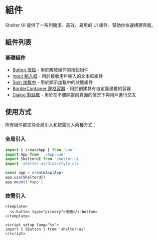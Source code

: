 # 組件

Shelter UI 提供了一系列簡潔、高效、易用的 UI 組件，幫助你快速構建界面。

## 組件列表

### 基礎組件

- [Button 按鈕](/components/button) - 用於觸發操作的按鈕組件
- [Input 輸入框](/components/input) - 用於接收用戶輸入的文本框組件
- [Spin 加載中](/components/spin) - 用於顯示加載中的狀態組件
- [BorderContainer 邊框容器](/components/border-container) - 用於創建具有自定義邊框的容器
- [Dialog 對話框](/components/dialog) - 用於在不離開當前頁面的情況下與用戶進行交互

## 使用方式

所有組件都支持全局引入和按需引入兩種方式：

### 全局引入

```ts
import { createApp } from 'vue'
import App from './App.vue'
import ShelterUI from 'shelter-ui'
import 'shelter-ui/dist/style.css'

const app = createApp(App)
app.use(ShelterUI)
app.mount('#app')
```

### 按需引入

```vue
<template>
  <s-button type="primary">按鈕</s-button>
</template>

<script setup lang="ts">
import { SButton } from 'shelter-ui'
</script>
```
